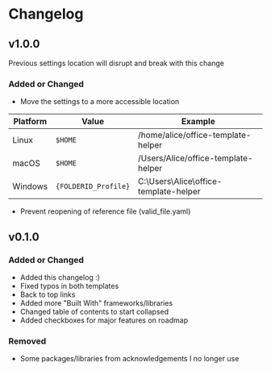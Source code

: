 # Changelog

## v1.0.0

Previous settings location will disrupt and break with this change 
### Added or Changed
- Move the settings to a more accessible location 

| Platform | Value                | Example          |
| -------- | -------------------- | ---------------- |
| Linux    | `$HOME`              | /home/alice/office-template-helper      |
| macOS    | `$HOME`              | /Users/Alice/office-template-helper     |
| Windows  | `{FOLDERID_Profile}` | C:\\Users\\Alice\\office-template-helper |


- Prevent reopening of reference file (valid_file.yaml)

## v0.1.0

### Added or Changed
- Added this changelog :)
- Fixed typos in both templates
- Back to top links
- Added more "Built With" frameworks/libraries
- Changed table of contents to start collapsed
- Added checkboxes for major features on roadmap

### Removed

- Some packages/libraries from acknowledgements I no longer use